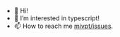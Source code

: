 - 👋 Hi!
- 👀 I’m interested in typescript!
- 📫 How to reach me [mivpt/issues](https://github.com/mivpt/mivpt/issues).
